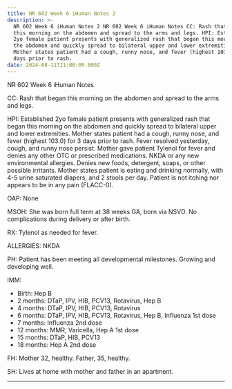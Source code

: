 ```yaml
---
title: NR 602 Week 6 iHuman Notes 2
description: >-
  NR 602 Week 6 iHuman Notes 2 NR 602 Week 6 iHuman Notes CC: Rash that began
  this morning on the abdomen and spread to the arms and legs. HPI: Established
  2yo female patient presents with generalized rash that began this morning on
  the abdomen and quickly spread to bilateral upper and lower extremities.
  Mother states patient had a cough, runny nose, and fever (highest 103.0) for 3
  days prior to rash.
date: 2024-08-11T21:00:00.000Z
---
```


NR 602 Week 6 iHuman Notes

CC: Rash that began this morning on the abdomen and spread to the arms and legs.

HPI: Established 2yo female patient presents with generalized rash that began this morning on the abdomen and quickly spread to bilateral upper and lower extremities. Mother states patient had a cough, runny nose, and fever (highest 103.0) for 3 days prior to rash. Fever resolved yesterday, cough, and runny nose persist. Mother gave patient Tylenol for fever and denies any other OTC or prescribed medications. NKDA or any new environmental allergies. Denies new foods, detergent, soaps, or other possible irritants. Mother states patient is eating and drinking normally, with 4-5 urine saturated diapers, and 2 stools per day. Patient is not itching nor appears to be in any pain (FLACC-0).

OAP: None

MSOH: She was born full term at 38 weeks GA, born via NSVD. No complications during delivery or after birth.

RX: Tylenol as needed for fever.

ALLERGIES: NKDA

PH: Patient has been meeting all developmental milestones. Growing and developing well.

IMM:

* Birth: Hep B
* 2 months: DTaP, IPV, HIB, PCV13, Rotavirus, Hep B
* 4 months: DTaP, IPV, HIB, PCV13, Rotavirus
* 6 months: DTaP, IPV, HIB, PCV13, Rotavirus, Hep B, Influenza 1st dose
* 7 months: Influenza 2nd dose
* 12 months: MMR, Varicella, Hep A 1st dose
* 15 months: DTaP, HIB, PCV13
* 18 months: Hep A 2nd dose

FH: Mother 32, healthy. Father, 35, healthy.

SH: Lives at home with mother and father in an apartment.

***
